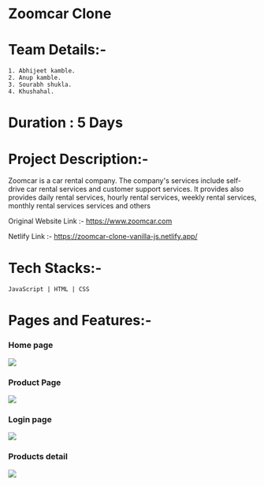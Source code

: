 # Zoomcar Clone


# Team Details:-
    1. Abhijeet kamble.
    2. Anup kamble.
    3. Sourabh shukla.
    4. Khushahal.
    
#   Duration : 5 Days

#   Project Description:-
Zoomcar is a car rental company. The company's services include self-drive car rental services and customer support services. It provides also provides daily rental services, hourly rental services, weekly rental services, monthly rental services services and others

Original Website Link :- https://www.zoomcar.com

Netlify Link :- https://zoomcar-clone-vanilla-js.netlify.app/
#    Tech Stacks:-
    JavaScript | HTML | CSS 
#    Pages and Features:-

### Home page
<image src="./z1.png">

### Product Page

<image src="https://drive.google.com/file/d/1gTv5zFC_9lku4tHQyWGVPibz6XTzOF8X/view?usp=share_link">

### Login page

<image src="https://drive.google.com/file/d/1JL-xb0_hOneMPfaQayANkKh9RpxvXjSC/view?usp=share_link">

### Products detail

<image src="https://drive.google.com/file/d/1wkUvT0eXyQh6Tv13i5TJSIrkeTAIfDpR/view?usp=share_link">
